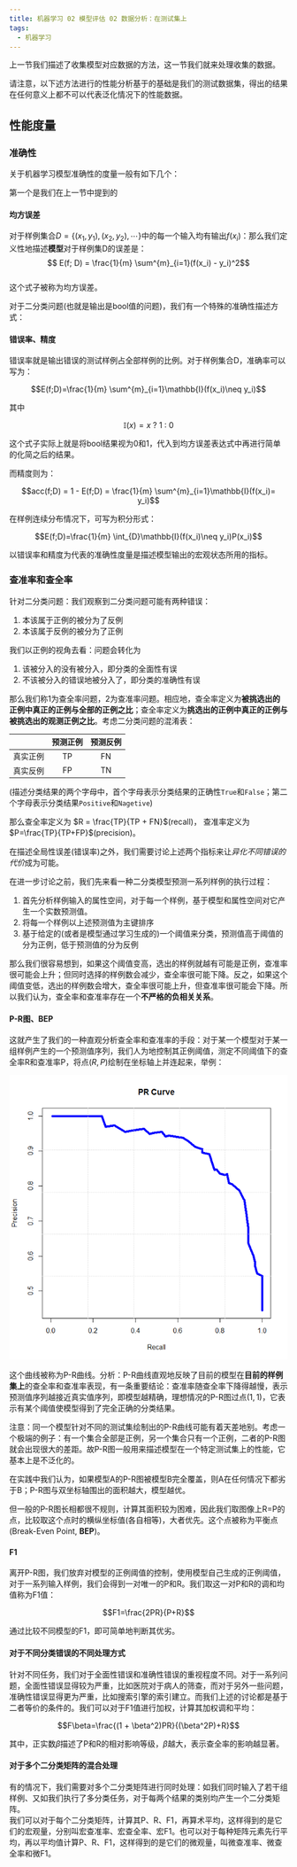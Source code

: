 ```yaml
---
title: 机器学习 02 模型评估 02 数据分析：在测试集上
tags: 
  - 机器学习
---
```


上一节我们描述了收集模型对应数据的方法，这一节我们就来处理收集的数据。

请注意，以下述方法进行的性能分析基于的基础是我们的测试数据集，得出的结果在任何意义上都不可以代表泛化情况下的性能数据。

## 性能度量

### 准确性

关于机器学习模型准确性的度量一般有如下几个：

第一个是我们在上一节中提到的

#### 均方误差

对于样例集合$D=\{(x_1, y_1), (x_2, y_2), \cdots\}$中的每一个输入均有输出$f(x_i)$：那么我们定义性地描述**模型**对于样例集D的误差是：  
$$ E(f; D) = \frac{1}{m} \sum^{m}_{i=1}(f(x_i) - y_i)^2$$  
这个式子被称为均方误差。

对于二分类问题(也就是输出是bool值的问题)，我们有一个特殊的准确性描述方式：

#### 错误率、精度

错误率就是输出错误的测试样例占全部样例的比例。对于样例集合D，准确率可以写为：

$$E(f;D)=\frac{1}{m} \sum^{m}_{i=1}\mathbb{I}(f(x_i)\neq y_i)$$  

其中  

$$\mathbb{I}(x) = x \ ? \ 1 \ : \ 0 $$

这个式子实际上就是将bool结果视为0和1，代入到均方误差表达式中再进行简单的化简之后的结果。

而精度则为：

$$acc(f;D) = 1 - E(f;D) = \frac{1}{m} \sum^{m}_{i=1}\mathbb{I}(f(x_i)= y_i)$$

在样例连续分布情况下，可写为积分形式：

$$E(f;D)=\frac{1}{m} \int_{D}\mathbb{I}(f(x_i)\neq y_i)P(x_i)$$

以错误率和精度为代表的准确性度量是描述模型输出的宏观状态所用的指标。

### 查准率和查全率

针对二分类问题：我们观察到二分类问题可能有两种错误：

1. 本该属于正例的被分为了反例
2. 本该属于反例的被分为了正例

我们以正例的视角去看：问题会转化为

1. 该被分入的没有被分入，即分类的全面性有误
2. 不该被分入的错误地被分入了，即分类的准确性有误

那么我们称1为查全率问题，2为查准率问题。相应地，查全率定义为**被挑选出的正例中真正的正例与全部的正例之比**；查全率定义为**挑选出的正例中真正的正例与被挑选出的观测正例之比**。考虑二分类问题的混淆表：

|  | 预测正例 | 预测反例 |
| :-----: | :-----: | :-----: |
| 真实正例 | TP | FN |
| 真实反例 | FP | TN |  

(描述分类结果的两个字母中，首个字母表示分类结果的正确性`True`和`False`；第二个字母表示分类结果`Positive`和`Nagetive`)

那么查全率定义为 $R = \frac{TP}{TP + FN}$(recall)， 查准率定义为 $P=\frac{TP}{TP+FP}$(precision)。

在描述全局性误差(错误率)之外，我们需要讨论上述两个指标来让*异化不同错误的代价*成为可能。

在进一步讨论之前，我们先来看一种二分类模型预测一系列样例的执行过程：

1. 首先分析样例输入的属性空间，对于每一个样例，基于模型和属性空间对它产生一个实数预测值。
2. 将每一个样例以上述预测值为主键排序
3. 基于给定的(或者是模型通过学习生成的)一个阈值来分类，预测值高于阈值的分为正例，低于预测值的分为反例

那么我们很容易想到，如果这个阈值变高，选出的样例就越有可能是正例，查准率很可能会上升；但同时选择的样例数会减少，查全率很可能下降。反之，如果这个阈值变低，选出的样例数会增大，查全率很可能上升，但查准率很可能会下降。所以我们认为，查全率和查准率存在一个**不严格的负相关关系**。

#### P-R图、BEP

这就产生了我们的一种直观分析查全率和查准率的手段：对于某一个模型对于某一组样例产生的一个预测值序列，我们人为地控制其正例阈值，测定不同阈值下的查全率R和查准率P，将点$(R, P)$绘制在坐标轴上并连起来，举例：

![PR曲线](/assets/image/ML/PR.png)  

这个曲线被称为P-R曲线。分析：P-R曲线直观地反映了目前的模型在**目前的样例集上**的查全率和查准率表现，有一条重要结论：查准率随查全率下降得越慢，表示预测值序列越接近真实值序列，即模型越精确，理想情况的P-R图过点$(1, 1)$，它表示有某个阈值使模型得到了完全正确的分类结果。

注意：同一个模型针对不同的测试集绘制出的P-R曲线可能有着天差地别。考虑一个极端的例子：有一个集合全部是正例，另一个集合只有一个正例，二者的P-R图就会出现很大的差距。故P-R图一般用来描述模型在一个特定测试集上的性能，它基本上是不泛化的。

在实践中我们认为，如果模型A的P-R图被模型B完全覆盖，则A在任何情况下都劣于B；P-R图与双坐标轴围出的面积越大，模型越优。

但一般的P-R图长相都很不规则，计算其面积较为困难，因此我们取图像上R=P的点，比较取这个点时的横纵坐标值(各自相等)，大者优先。这个点被称为平衡点(Break-Even Point, **BEP**)。

#### F1

离开P-R图，我们放弃对模型的正例阈值的控制，使用模型自己生成的正例阈值，对于一系列输入样例，我们会得到一对唯一的P和R。我们取这一对P和R的调和均值称为F1值：

$$F1=\frac{2PR}{P+R}$$

通过比较不同模型的F1，即可简单地判断其优劣。

#### 对于不同分类错误的不同处理方式

针对不同任务，我们对于全面性错误和准确性错误的重视程度不同。对于一系列问题，全面性错误显得较为严重，比如医院对于病人的筛查，而对于另外一些问题，准确性错误显得更为严重，比如搜索引擎的索引建立。而我们上述的讨论都是基于二者等价的条件的。我们可以对于F1值进行加权，计算其加权调和平均：  

$$F\beta=\frac{(1 + \beta^2)PR}{(\beta^2P)+R}$$  

其中，正实数$\beta$描述了P和R的相对影响等级，$\beta$越大，表示查全率的影响越显著。

#### 对于多个二分类矩阵的混合处理

有的情况下，我们需要对多个二分类矩阵进行同时处理：如我们同时输入了若干组样例、又如我们执行了多分类任务，对于每两个结果的类别均产生一个二分类矩阵。  
我们可以对于每个二分类矩阵，计算其P、R、F1，再算术平均，这样得到的是它们的宏观量，分别叫宏查准率、宏查全率、宏F1。也可以对于每种矩阵元素先行平均，再以平均值计算P、R、F1，这样得到的是它们的微观量，叫微查准率、微查全率和微F1。
